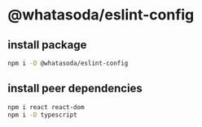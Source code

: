 # @whatasoda/eslint-config

## install package
```sh
npm i -D @whatasoda/eslint-config
```

## install peer dependencies
```sh
npm i react react-dom
npm i -D typescript
```
